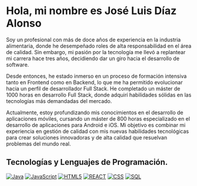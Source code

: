 # Hola, mi nombre es José Luis Díaz Alonso

Soy un profesional con más de doce años de experiencia en la industria alimentaria, donde he desempeñado roles de alta responsabilidad en el área de calidad. Sin embargo, mi pasión por la tecnología me llevó a replantear mi carrera hace tres años, decidiendo dar un giro hacia el desarrollo de software.

Desde entonces, he estado inmerso en un proceso de formación intensiva tanto en Frontend como en Backend, lo que me ha permitido evolucionar hacia un perfil de desarrollador Full Stack. He completado un máster de 1000 horas en desarrollo Full Stack, donde adquirí habilidades sólidas en las tecnologías más demandadas del mercado.

Actualmente, estoy profundizando mis conocimientos en el desarrollo de aplicaciones móviles, cursando un máster de 800 horas especializado en el desarrollo de aplicaciones para Android e iOS. Mi objetivo es combinar mi experiencia en gestión de calidad con mis nuevas habilidades tecnológicas para crear soluciones innovadoras y de alta calidad que resuelvan problemas del mundo real.
## Tecnologías y Lenguajes de Programación.

[![Java](https://img.shields.io/badge/Java-007396?style=for-the-badge&logo=java&logoColor=white&labelColor=101010)]()  [![JavaScript](https://img.shields.io/badge/JavaScript-F7DF1E?style=for-the-badge&logo=javascript&logoColor=white&labelColor=101010)]()
[![HTML5](https://img.shields.io/badge/HTML5-39E09B?style=for-the-badge&logo=HTML5&logoColor=white&labelColor=101010)]() [![REACT](https://img.shields.io/badge/REACT-0077B5?style=for-the-badge&logo=REACT&logoColor=white&labelColor=101010)]()
[![CSS](https://img.shields.io/badge/CSS-1877F2?style=for-the-badge&logo=CSS&logoColor=white&labelColor=101010)]()
[![SQL](https://img.shields.io/badge/SQL-4479A1?style=for-the-badge&logo=SQL&logoColor=white&labelColor=101010)]()



